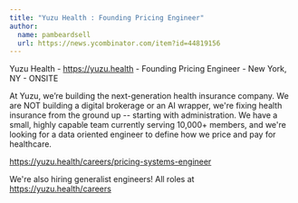 ```yaml
---
title: "Yuzu Health : Founding Pricing Engineer"
author:
  name: pambeardsell
  url: https://news.ycombinator.com/item?id=44819156
---
```


<JobNavigation />

Yuzu Health - <a href="https:&#x2F;&#x2F;yuzu.health" rel="nofollow">https:&#x2F;&#x2F;yuzu.health</a> - Founding Pricing Engineer - New York, NY - ONSITE

At Yuzu, we’re building the next-generation health insurance company. We are NOT building a digital brokerage or an AI wrapper, we&#x27;re fixing health insurance from the ground up -- starting with administration. We have a small, highly capable team currently serving 10,000+ members, and we&#x27;re looking for a data oriented engineer to define how we price and pay for healthcare.

<a href="https:&#x2F;&#x2F;yuzu.health&#x2F;careers&#x2F;pricing-systems-engineer" rel="nofollow">https:&#x2F;&#x2F;yuzu.health&#x2F;careers&#x2F;pricing-systems-engineer</a>

We&#x27;re also hiring generalist engineers! All roles at <a href="https:&#x2F;&#x2F;yuzu.health&#x2F;careers" rel="nofollow">https:&#x2F;&#x2F;yuzu.health&#x2F;careers</a>
<JobApplication />
